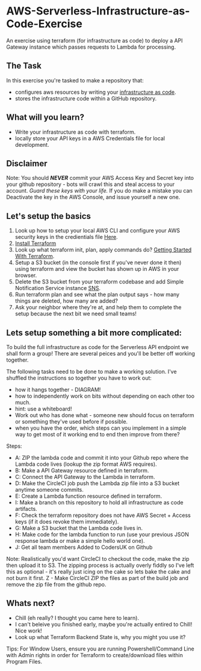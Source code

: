 # AWS-Serverless-Infrastructure-as-Code-Exercise
An exercise using terraform (for infrastructure as code) to deploy a API Gateway instance which passes requests to Lambda for processing.

## The Task
In this exercise you're tasked to make a repository that:
- configures aws resources by writing your [infrastructure as code](https://martinfowler.com/bliki/InfrastructureAsCode.html).
- stores the infrastructure code within a GitHub repository.

## What will you learn?
- Write your infrastructure as code with terraform.
- locally store your API keys in a AWS Credentials file for local development.

## Disclaimer
Note: You should ***NEVER*** commit your AWS Access Key and Secret key into your github repository - bots will crawl this and steal access to your account. _Guard these keys with your life._ If you do make a mistake you can Deactivate the key in the AWS Console, and issue yourself a new one.

## Let's setup the basics
1) Look up how to setup your local AWS CLI and configure your AWS security keys in the credientials file [Here](https://docs.aws.amazon.com/cli/latest/userguide/cli-chap-install.html#install-tool-bundled).
2) [Install Terraform](https://learn.hashicorp.com/terraform/getting-started/install.html)
3) Look up what terraform init, plan, apply commands do? [Getting Started With Terraform](https://learn.hashicorp.com/terraform/getting-started/build.html).
4) Setup a S3 bucket (in the console first if you've never done it then) using terraform and view the bucket has shown up in AWS in your browser.
5) Delete the S3 bucket from your terraform codebase and add Simple Notification Service instance [SNS](https://aws.amazon.com/sns/). 
6) Run terraform plan and see what the plan output says - how many things are deleted, how many are added?
7) Ask your neighbor where they're at, and help them to complete the setup because the next bit we need small teams!

## Lets setup something a bit more complicated:
To build the full infrastructure as code for the Serverless API endpoint we shall form a group! There are several peices and you'll be better off working together. 

The following tasks need to be done to make a working solution. I've shuffled the instructions so together you have to work out:
- how it hangs together - DIAGRAM!
- how to independently work on bits without depending on each other too much.
- hint: use a whiteboard!
- Work out who has done what - someone new should focus on terraform or something they've used before if possible.
- when you have the order, which steps can you implement in a simple way to get most of it working end to end then improve from there? 

Steps:
 - A: ZIP the lambda code and commit it into your Github repo where the Lambda code lives (lookup the zip format AWS requires).
 - B: Make a API Gateway resource defined in terraform.
 - C: Connect the API Gateway to the Lambda in terraform.
 - D: Make the CircleCI job push the Lambda zip file into a S3 bucket anytime someone commits.
 - E: Create a Lambda function resource defined in terraform.
 - I: Make a branch on this repository to hold all infrastructure as code artifacts.
 - F: Check the terraform repository does not have AWS Secret + Access keys (if it does revoke them immediately).
 - G: Make a S3 bucket that the Lambda code lives in.
 - H: Make code for the lambda function to run (use your previous JSON response lambda or make a simple hello world one).
 - J: Get all team members Added to CodersUK on Github

Note: Realistically you'd want CircleCI to checkout the code, make the zip then upload it to S3. The zipping process is actually overly fiddly so I've left this as optional - it's really just icing on the cake so lets bake the cake and not burn it first.
Z - Make CircleCI ZIP the files as part of the build job and remove the zip file from the github repo.


## Whats next?
- Chill (eh really? I thought you came here to learn).
- I can't beleive you finished early, maybe you're actually entired to Chill! Nice work!
- Look up what Terraform Backend State is, why you might you use it?

Tips: For Window Users, ensure you are running Powershell/Command Line with Admin rights in order for Terraform to create/download files within Program Files.
